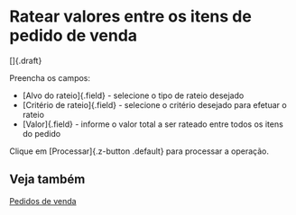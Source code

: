 # Ratear valores entre os itens de pedido de venda

[]{.draft}

Preencha os campos:

* [Alvo do rateio]{.field} - selecione o tipo de rateio desejado
* [Critério de rateio]{.field} - selecione o critério desejado para efetuar o rateio
* [Valor]{.field} - informe o valor total a ser rateado entre todos os itens do pedido

Clique em [Processar]{.z-button .default} para processar a operação.

## Veja também

[Pedidos de venda](sale)